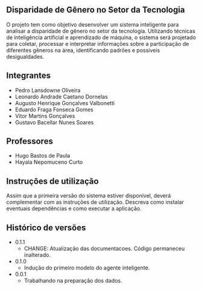 ## Disparidade de Gênero no Setor da Tecnologia

O projeto tem como objetivo desenvolver um sistema inteligente para analisar a disparidade de gênero no setor da tecnologia. Utilizando técnicas de inteligência artificial e aprendizado de máquina, o sistema será projetado para coletar, processar e interpretar informações sobre a participação de diferentes gêneros na área, identificando padrões e possíveis desigualdades.


## Integrantes

* Pedro Lansdowne Oliveira
* Leonardo Andrade Caetano Dornelas
* Augusto Henrique Gonçalves Valbonetti
* Eduardo Fraga Fonseca Gomes
* Vitor Martins Gonçalves
* Gustavo Bacellar Nunes Soares

## Professores

* Hugo Bastos de Paula
* Hayala Nepomuceno Curto

## Instruções de utilização

Assim que a primeira versão do sistema estiver disponível, deverá complementar com as instruções de utilização. Descreva como instalar eventuais dependências e como executar a aplicação.

## Histórico de versões

* 0.1.1
    * CHANGE: Atualização das documentacoes. Código permaneceu inalterado.
* 0.1.0
    * Indução do primeiro modelo do agente inteligente.
* 0.0.1
    * Trabalhando na preparação dos dados.

